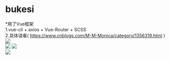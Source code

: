 # bukesi
*用了Vue框架<br>
1.vue-cli + axios + Vue-Router + SCSS<br>
2.具体请看( https://www.cnblogs.com/M-M-Monica/category/1356319.html )<br>
![](https://github.com/M-M-Monica/bukesi/blob/master/pic/bukesi.gif)<br>
![](https://github.com/M-M-Monica/bukesi/blob/master/pic/cart.JPG)
![](https://github.com/M-M-Monica/bukesi/blob/master/pic/detail.JPG)<br>
![](https://github.com/M-M-Monica/bukesi/blob/master/pic/bukesi.png)
